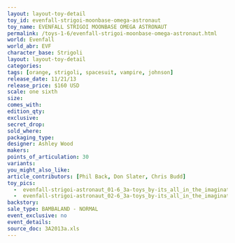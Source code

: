 ```yaml
---
layout: layout-toy-detail 
toy_id: evenfall-strigoi-moonbase-omega-astronaut
toy_name: EVENFALL STRIGOI MOONBASE OMEGA ASTRONAUT
permalink: /toys-1-6/evenfall-strigoi-moonbase-omega-astronaut.html
world: Evenfall
world_abr: EVF
character_base: Strigoli
layout: layout-toy-detail
categories: 
tags: [orange, strigoli, spacesuit, vampire, johnson]
release_date: 11/21/13
release_price: $160 USD
scale: one sixth
size: 
comes_with: 
edition_qty: 
exclusive: 
secret_drop: 
sold_where: 
packaging_type: 
designer: Ashley Wood
makers: 
points_of_articulation: 30
variants: 
you_might_also_like: 
article_contributors: [Phil Back, Don Slater, Chris Budd]
toy_pics: 
  -  evenfall-strigoi-astronaut_01-6_3a-toys_by-its_all_in_the_imagination-via_instagram.jpg
  -  evenfall-strigoi-astronaut_02-6_3a-toys_by-its_all_in_the_imagination-via_instagram.jpg
backstory: 
sale_type: BAMBALAND - NORMAL
event_exclusive: no
event_details: 
source_doc: 3A2013a.xls
---
```

